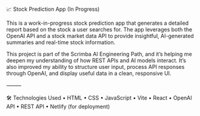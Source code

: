 📈 Stock Prediction App (In Progress)

This is a work-in-progress stock prediction app that generates a detailed report based on the stock a user searches for. The app leverages both the OpenAI API and a stock market data API to provide insightful, AI-generated summaries and real-time stock information.

This project is part of the Scrimba AI Engineering Path, and it’s helping me deepen my understanding of how REST APIs and AI models interact. It’s also improved my ability to structure user input, process API responses through OpenAI, and display useful data in a clean, responsive UI.

⸻

🛠️ Technologies Used
	•	HTML
	•	CSS
	•	JavaScript
	•	Vite
	•	React
	•	OpenAI API
	•	REST API
	•	Netlify (for deployment)